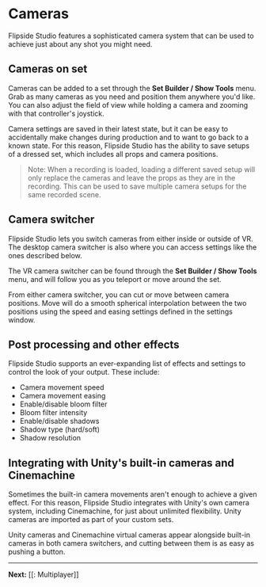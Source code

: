 # Cameras

Flipside Studio features a sophisticated camera system that can be used to achieve just about any shot you might need.

## Cameras on set

Cameras can be added to a set through the **Set Builder / Show Tools** menu. Grab as many cameras as you need and position them anywhere you'd like. You can also adjust the field of view while holding a camera and zooming with that controller's joystick.

Camera settings are saved in their latest state, but it can be easy to accidentally make changes during production and to want to go back to a known state. For this reason, Flipside Studio has the ability to save setups of a dressed set, which includes all props and camera positions.

> Note: When a recording is loaded, loading a different saved setup will only replace the cameras and leave the props as they are in the recording. This can be used to save multiple camera setups for the same recorded scene.

## Camera switcher

Flipside Studio lets you switch cameras from either inside or outside of VR. The desktop camera switcher is also where you can access settings like the ones described below.

The VR camera switcher can be found through the **Set Builder / Show Tools** menu, and will follow you as you teleport or move around the set.

From either camera switcher, you can cut or move between camera positions. Move will do a smooth spherical interpolation between the two positions using the speed and easing settings defined in the settings window.

## Post processing and other effects

Flipside Studio supports an ever-expanding list of effects and settings to control the look of your output. These include:

* Camera movement speed
* Camera movement easing
* Enable/disable bloom filter
* Bloom filter intensity
* Enable/disable shadows
* Shadow type (hard/soft)
* Shadow resolution

## Integrating with Unity's built-in cameras and Cinemachine

Sometimes the built-in camera movements aren't enough to achieve a given effect. For this reason, Flipside Studio integrates with Unity's own camera system, including Cinemachine, for just about unlimited flexibility. Unity cameras are imported as part of your custom sets.

Unity cameras and Cinemachine virtual cameras appear alongside built-in cameras in both camera switchers, and cutting between them is as easy as pushing a button.

---

**Next:** [[: Multiplayer]]
